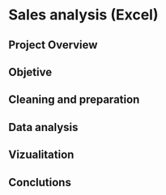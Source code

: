 # Sales analysis (Excel)
## Project Overview
## Objetive
## Cleaning and preparation
## Data analysis
## Vizualitation
## Conclutions
